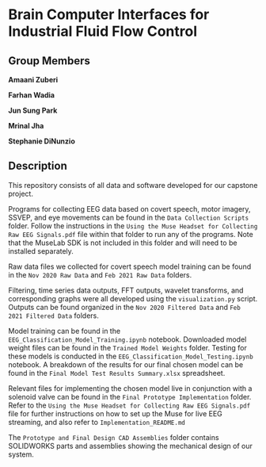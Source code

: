 # Brain Computer Interfaces for Industrial Fluid Flow Control

## Group Members
**Amaani Zuberi**

**Farhan Wadia**

**Jun Sung Park**

**Mrinal Jha** 

**Stephanie DiNunzio**

## Description
This repository consists of all data and software developed for our capstone project.

Programs for collecting EEG data based on covert speech, motor imagery, SSVEP, and eye movements can be found in the `Data Collection Scripts` folder. Follow the instructions in the `Using the Muse Headset for Collecting Raw EEG Signals.pdf` file within that folder to run any of the programs. Note that the MuseLab SDK is not included in this folder and will need to be installed separately.

Raw data files we collected for covert speech model training can be found in the `Nov 2020 Raw Data` and `Feb 2021 Raw Data` folders.

Filtering, time series data outputs, FFT outputs, wavelet transforms, and corresponding graphs were all developed using the `visualization.py` script. Outputs can be found organized in the `Nov 2020 Filtered Data` and `Feb 2021 Filtered Data` folders. 

Model training can be found in the `EEG_Classification_Model_Training.ipynb` notebook. Downloaded model weight files can be found in the `Trained Model Weights` folder. Testing for these models is conducted in the `EEG_Classification_Model_Testing.ipynb` notebook. A breakdown of the results for our final chosen model can be found in the `Final Model Test Results Summary.xlsx` spreadsheet.

Relevant files for implementing the chosen model live in conjunction with a solenoid valve can be found in the `Final Prototype Implementation` folder. Refer to the `Using the Muse Headset for Collecting Raw EEG Signals.pdf` file for further instructions on how to set up the Muse for live EEG streaming, and also refer to `Implementation_README.md`

The `Prototype and Final Design CAD Assemblies` folder contains SOLIDWORKS parts and assemblies showing the mechanical design of our system.
